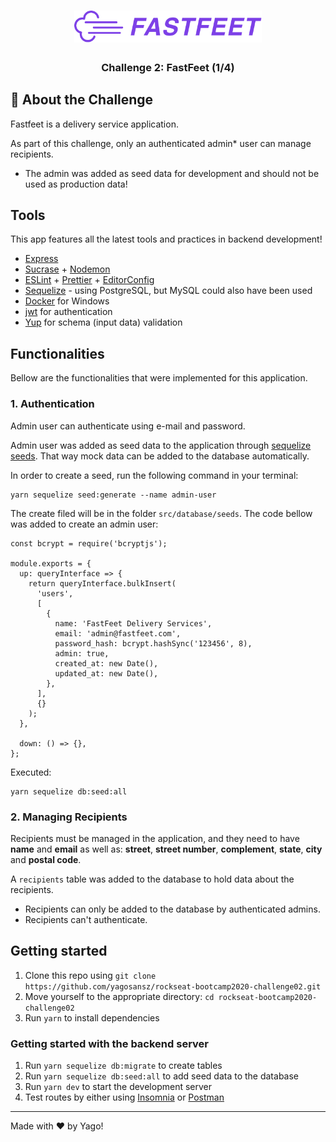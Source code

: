 <h1 align="center">
  <img alt="Fastfeet" title="Fastfeet" src="./assets/logo.png" width="300px" />
</h1>

<h3 align="center">
  Challenge 2: FastFeet (1/4)</h3>

## :rocket: About the Challenge

Fastfeet is a delivery service application.

As part of this challenge, only an authenticated admin* user can manage recipients.

* The admin was added as seed data for development and should not be used as production data!

## **Tools**

This app features all the latest tools and practices in backend development!

- [Express](https://expressjs.com/)
- [Sucrase](https://www.npmjs.com/package/sucrase) + [Nodemon](https://nodemon.io/)
- [ESLint](https://eslint.org/) + [Prettier](https://prettier.io/) + [EditorConfig](https://github.com/editorconfig/editorconfig-vscode)
- [Sequelize](https://sequelize.org/) - using PostgreSQL, but MySQL could also have been used
- [Docker](https://docs.docker.com/toolbox/toolbox_install_windows/) for Windows
- [jwt](https://www.npmjs.com/package/jsonwebtoken) for authentication
- [Yup](https://github.com/jquense/yup) for schema (input data) validation

## **Functionalities**

Bellow are the functionalities that were implemented for this application.

### **1. Authentication**

Admin user can authenticate using e-mail and password.

Admin user was added as seed data to the application through [sequelize seeds](https://sequelize.org/master/manual/migrations.html#creating-first-seed). That way mock data can be added to the database automatically.

In order to create a seed, run the following command in your terminal:

    yarn sequelize seed:generate --name admin-user

The create filed will be in the folder `src/database/seeds`. The code bellow was added to create an admin user:

    
    const bcrypt = require('bcryptjs');

    module.exports = {
      up: queryInterface => {
        return queryInterface.bulkInsert(
          'users',
          [
            {
              name: 'FastFeet Delivery Services',
              email: 'admin@fastfeet.com',
              password_hash: bcrypt.hashSync('123456', 8),
              admin: true,
              created_at: new Date(),
              updated_at: new Date(),
            },
          ],
          {}
        );
      },

      down: () => {},
    };
    

Executed:

    yarn sequelize db:seed:all

### **2. Managing Recipients**

Recipients must be managed in the application, and they need to have **name** and **email** as well as: **street**, **street number**, **complement**, **state**, **city** and **postal code**.

A `recipients` table was added to the database to hold data about the recipients.

- Recipients can only be added to the database by authenticated admins.
- Recipients can't authenticate.

## Getting started

1. Clone this repo using `git clone https://github.com/yagosansz/rockseat-bootcamp2020-challenge02.git`
2. Move yourself to the appropriate directory: `cd rockseat-bootcamp2020-challenge02`<br />
3. Run `yarn` to install dependencies<br />

### **Getting started with the backend server**

1. Run `yarn sequelize db:migrate` to create tables
2. Run `yarn sequelize db:seed:all` to add seed data to the database
3. Run `yarn dev` to start the development server
4. Test routes by either using [Insomnia](https://insomnia.rest/) or [Postman](https://www.getpostman.com/)

  ---

Made with :heart: by Yago!
